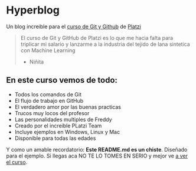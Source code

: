 # Hyperblog
Un blog increible para el [ curso de Git y Github](platzi.com/cursos/git-github/) de [Platzi](https://platzi.com/)
> El curso de Git y GitHub de Platzi es lo que me hacia falta para triplicar mi salario y lanzarme a la industria del tejido de lana sintetica con Machine Learning
> - Niñita

## En este curso vemos de todo:
* Todos los comandos de Git
* El flujo de trabajo en GitHub
* El verdadero amor por las buenas practicas
* Trucos muy locos del profesor
* Las personalidades multiples de Freddy
* Creado por el increible PLatzi Team
* Incluye ejemplos en Windows, Linux y Mac
* Disponible para todas las edades

Y como un amable recordatorio: **Este README.md es un chiste**. Diseñado para el ejemplo. Si llegas aca NO TE LO TOMES EN SERIO y mejor ve [a ver el curso](platzi.com/git-github/).

